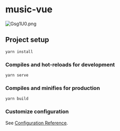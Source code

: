 # music-vue

![Gsg1U0.png](https://s1.ax1x.com/2020/04/06/Gsg1U0.png)

## Project setup

```
yarn install
```

### Compiles and hot-reloads for development

```
yarn serve
```

### Compiles and minifies for production

```
yarn build
```

### Customize configuration

See [Configuration Reference](https://cli.vuejs.org/config/).
